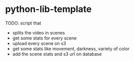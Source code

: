 # python-lib-template

TODO:
script that

-   splits the video in scenes
-   get some stats for every scene
-   upload every scene on s3
-   get some stats like movement, darkness, variety of color
-   add the scene stats and s3 url on database
